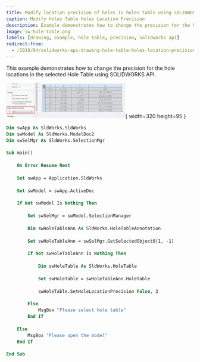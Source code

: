 ```yaml
---
title: Modify location precision of holes in holes table using SOLIDWORKS API
caption: Modify Holes Table Holes Location Precision
description: Example demonstrates how to change the precision for the hole locations in the selected Hole Table
image: sw-hole-table.png
labels: [drawing, example, hole table, precision, solidworks api]
redirect-from:
  - /2018/04/solidworks-api-drawing-hole-table-holes-location-precision.html
---
```

This example demonstrates how to change the precision for the hole locations in the selected Hole Table using SOLIDWORKS API.

![Holes Table](sw-hole-table.png){ width=320 height=95 }

~~~ vb
Dim swApp As SldWorks.SldWorks
Dim swModel As SldWorks.ModelDoc2
Dim swSelMgr As SldWorks.SelectionMgr

Sub main()
    
    On Error Resume Next
    
    Set swApp = Application.SldWorks
    
    Set swModel = swApp.ActiveDoc
    
    If Not swModel Is Nothing Then
    
        Set swSelMgr = swModel.SelectionManager
        
        Dim swHoleTableAnn As SldWorks.HoleTableAnnotation

        Set swHoleTableAnn = swSelMgr.GetSelectedObject6(1, -1)
        
        If Not swHoleTableAnn Is Nothing Then
                        
            Dim swHoleTable As SldWorks.HoleTable
            
            Set swHoleTable = swHoleTableAnn.HoleTable
                
            swHoleTable.SetHoleLocationPrecision False, 3
                
        Else
            MsgBox "Please select hole table"
        End If
        
    Else
        MsgBox "Please open the model"
    End If
    
End Sub
~~~


